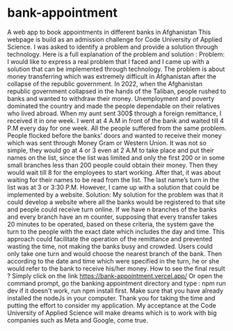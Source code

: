 # bank-appointment
A web app to book appointments in different banks in Afghanistan
This webpage is build as an admission challenge for Code University of Applied Science. I was asked to identify a problem and provide a solution through technology.
Here is a full explanation of the problem and solution :
Problem:
I would like to express a real problem that I faced and I came up with a solution that can be implemented through technology. The problem is about money transferring which was extremely difficult in Afghanistan after the collapse of the republic government. In 2022, when the Afghanistan republic government collapsed in the hands of the Taliban, people rushed to banks and wanted to withdraw their money. Unemployment and poverty dominated the country and made the people dependable on their relatives who lived abroad. 
When my aunt sent 300$ through a foreign remittance, I received it in one week. I went at 4 A.M in front of the bank and waited till 4 P.M every day for one week. All the people suffered from the same problem. People flocked before the banks’ doors and wanted to receive their money which was sent through Money Gram or Western Union. It was not so simple, they would go at 4 or 3 even at 2 A.M to take place and put their names on the list, since the list was limited and only the first 200 or in some small branches less than 200 people could obtain their money. Then they would wait till 8 for the employees to start working. After that, it was about waiting for their names to be read from the list. The last name’s turn in the list was at 3 or 3:30 P.M. However, I came up with a solution that could be implemented by a website. 
Solution: 
My solution for the problem was that it could develop a website where all the banks would be registered to that site and people could receive turn online. If we have n branches of the banks and every branch have an m counter, supposing that every transfer takes 20 minutes to be operated, based on these criteria, the system gave the turn to the people with the exact date which includes the day and time. This approach could facilitate the operation of the remittance and prevented wasting the time, not making the banks busy and crowded. 
Users could only take one turn and would choose the nearest branch of the bank. Then according to the date and time which were specified in the turn, he or she would refer to the bank to receive his/her money.
How to see the final result ? 
Simply click on the link https://bank-appointment.vercel.app/
Or open the command prompt, go the banking appointment directory and type : npm run dev
if it doesn't work, run npm install first.
Make sure that you have already installed the nodeJs in your computer.
 Thank you for taking the time and putting the effort to consider my application. My acceptance at the Code University of Applied Science will make dreams which is to work with big companies such as Meta and Google, come true.

